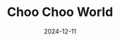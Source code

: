 ---
title: Choo Choo World
description: A research project by <a href="https://lusion.co/">Lusion</a>, aimed to create an enjoyable mini game for all ages, demonstrating web technology's potential.
url: https://choochooworld.com
date: 2024-12-11
rss: true
tags:
    - game
    - webgl
---